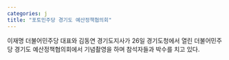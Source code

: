 ```yaml
---
categories: j
title: "포토민주당 경기도 예산정책협의회"
---
```

 이재명 더불어민주당 대표와 김동연 경기도지사가 26일 경기도청에서 열린 더불어민주당 경기도 예산정책협의회에서 기념촬영을 하며 참석자들과 박수를 치고 있다.
